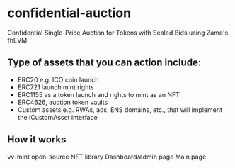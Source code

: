 # confidential-auction

Confidential Single-Price Auction for Tokens with Sealed Bids using Zama's fhEVM

## Type of assets that you can action include:

- ERC20 e.g. ICO coin launch
- ERC721 launch mint rights
- ERC1155 as a token launch and rights to mint as an NFT
- ERC4626, auction token vaults
- Custom assets e.g. RWAs, ads, ENS domains, etc., that will implement the ICustomAsset interface
  <!-- Ad auction: https://www.kevel.com/blog/ad-auctions -->
  <!-- bidspirit: https://www.bidspirit-themes.com/#features -->
  <!-- Protected Auction Services: https://github.com/privacysandbox/protected-auction-services-docs/blob/main/bidding_auction_services_system_design.md -->

## How it works

vv-mint open-source NFT library
Dashboard/admin page
Main page

<!-- ## True confidentiallity

To make the auction truly confidential the EIP4337 standard was integrated into the workflow.
Participants can claim  -->

<!-- Permit2 signed and hashed, can be redeemed w/ a successfull auction win (ZK) -->